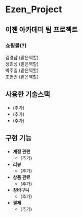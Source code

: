 # Ezen_Project
## 이젠 아카데미 팀 프로젝트
### 쇼핑몰(?)
김경남 (맡은역할)<br/>
정민성 (맡은역할)<br/>
박주일 (맡은역할)<br/>
조현빈 (맡은역할)<br/>
## 사용한 기술스택
* (추가)
* (추가)
* (추가)
## 구현 기능
* **계정 관련**
  * (추가)
* **리뷰**
  * (추가)
* **상품 관련**
  * (추가)
* **장바구니**
  * (추가)
* **결제**
  * (추가)
